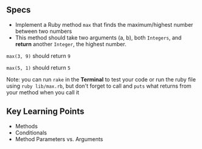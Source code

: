 ## Specs

- Implement a Ruby method `max` that finds the maximum/highest number between two numbers
- This method should take two arguments (a, b), both `Integers`, and **return** another `Integer`, the highest number.

`max(3, 9)` should return `9`

`max(5, 1)` should return `5`

Note: you can run `rake` in the **Terminal** to test your code or run the ruby file using `ruby lib/max.rb`, but don't forget to call and `puts` what returns from your method when you call it

## Key Learning Points

- Methods
- Conditionals
- Method Parameters vs. Arguments
